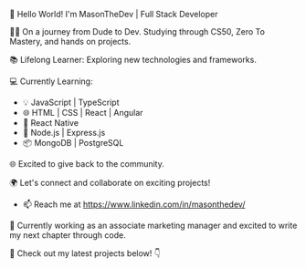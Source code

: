 👋 Hello World! I'm MasonTheDev | Full Stack Developer

👨‍💻 On a journey from Dude to Dev. Studying through CS50, Zero To Mastery, and hands on projects.

📚 Lifelong Learner: Exploring new technologies and frameworks.

💻 Currently Learning:
   - 💡 JavaScript | TypeScript
   - 🌐 HTML | CSS | React | Angular
   - 📱 React Native
   - 🚀 Node.js | Express.js
   - 📦 MongoDB | PostgreSQL

🌐 Excited to give back to the community.

🌍 Let's connect and collaborate on exciting projects! 
   - 📫 Reach me at https://www.linkedin.com/in/masonthedev/

💼 Currently working as an associate marketing manager and excited to write my next chapter through code.

📝 Check out my latest projects below! 👇

<!---
masonthedev/masonthedev is a ✨ special ✨ repository because its `README.md` (this file) appears on your GitHub profile.
You can click the Preview link to take a look at your changes.
--->
